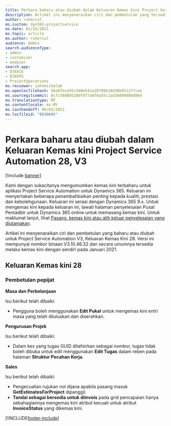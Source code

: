 ```yaml
---
title: Perkara baharu atau diubah dalam Keluaran Kemas kini Project Service Automation 28, V3
description: Artikel ini menyenaraikan ciri dan pembetulan yang tersedia dalam Keluaran Kemas Kini Project Service Automation 28, V3.
author: ruhercul
ms.custom: dyn365-projectservice
ms.date: 01/26/2021
ms.topic: article
ms.author: ruhercul
audience: Admin
search.audienceType:
- admin
- customizer
- enduser
search.app:
- D365CE
- D365PS
- ProjectOperations
ms.reviewer: johnmichalak
ms.openlocfilehash: 56a87bce55c560e541e20709b10d38b9512ffcee
ms.sourcegitcommit: 6cfc50d89528df977a8f6a55c1ad39d99800d9b4
ms.translationtype: MT
ms.contentlocale: ms-MY
ms.lasthandoff: 06/03/2022
ms.locfileid: "8930605"
---
```

# <a name="whats-new-or-changed-in-project-service-automation-update-release-28-v3"></a>Perkara baharu atau diubah dalam Keluaran Kemas kini Project Service Automation 28, V3

[!include [banner](../includes/psa-now-project-operations.md)]

Kami dengan sukacitanya mengumumkan kemas kini terbaharu untuk aplikasi Project Service Automation untuk Dynamics 365. Keluaran ini menyertakan beberapa penambahbaikan penting kepada kualiti, prestasi dan kebolehgunaan. Keluaran ini serasi dengan Dynamics 365 9.x. Untuk mengemas kini kepada keluaran ini, lawati halaman penyelesaian Pusat Pentadbir untuk Dynamics 365 online untuk memasang kemas kini. Untuk maklumat lanjut, lihat [Pasang, kemas kini atau alih keluar penyelesaian yang diutamakan](/power-platform/admin/install-remove-preferred-solution).

Artikel ini menyenaraikan ciri dan pembetulan yang baharu atau diubah untuk Project Service Automation V3, Keluaran Kemas Kini 28. Versi ini mempunyai nombor binaan V3.10.46.32 dan secara umumnya tersedia melalui kemas kini dengan sendiri pada Januari 2021.

## <a name="update-release-28"></a>Keluaran Kemas kini 28

### <a name="bug-fixes"></a>Pembetulan pepijat

**Masa dan Perbelanjaan**

Isu berikut telah dibaiki:

- Pengguna boleh menggunakan **Edit Pukal** untuk mengemas kini entri masa yang telah diluluskan dan diserahkan.

**Pengurusan Projek**

Isu berikut telah dibaiki:

- Dalam kes yang tugas GUID ditafsirkan sebagai nombor, tugas tidak boleh dibuka untuk edit menggunakan **Edit Tugas** dalam reben pada halaman **Struktur Pecahan Kerja**.

**Sales**

Isu berikut telah dibaiki:

- Pengecualian rujukan nol dijana apabila pasang masuk **GetEstimatesForProject** dipanggil.
- **Tandai sebagai bersedia untuk diinvois** pada grid pencapaian hanya sebahagiannya mengemas kini atribut kecuali untuk atribut **InvoiceStatus** yang dikemas kini.



[!INCLUDE[footer-include](../includes/footer-banner.md)]
